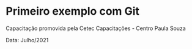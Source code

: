 # Primeiro exemplo com Git

Capacitação promovida pela Cetec Capacitações - Centro Paula Souza

Data: Julho/2021

